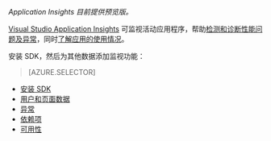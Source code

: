 
*Application Insights 目前提供预览版。*

<a name="selector1">

[Visual Studio Application Insights](../articles/application-insights/app-insights-overview.md) 可监视活动应用程序，帮助[检测和诊断性能问题及异常](../articles/application-insights/app-insights-detect-triage-diagnose.md)，同时[了解应用的使用情况](../articles/application-insights/app-insights-overview-usage.md)。

安装 SDK，然后为其他数据添加监视功能：

> [AZURE.SELECTOR]
- [安装 SDK](../articles/application-insights/app-insights-asp-net.md#selector1)
- [用户和页面数据](../articles/application-insights/app-insights-javascript.md#selector1)
- [异常](../articles/application-insights/app-insights-asp-net-exceptions.md#selector1)
- [依赖项](../articles/application-insights/app-insights-asp-net-dependencies.md#selector1)
- [可用性](../articles/application-insights/app-insights-monitor-web-app-availability.md#selector1)

<!---HONumber=AcomDC_0921_2016-->